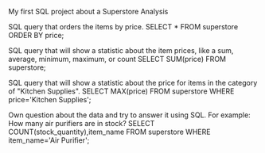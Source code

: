My first SQL project about a Superstore Analysis

SQL query that orders the items by price.
SELECT *
FROM superstore
ORDER BY price;

SQL query that will show a statistic about the item prices, like a sum, average, minimum, maximum, or count
SELECT SUM(price)
FROM superstore;

SQL query that will show a statistic about the price for items in the category of "Kitchen Supplies".
SELECT MAX(price)
FROM superstore
WHERE price='Kitchen Supplies';

Own question about the data and try to answer it using SQL. For example: How many air purifiers are in stock?
SELECT COUNT(stock_quantity),item_name
FROM superstore
WHERE item_name='Air Purifier';
